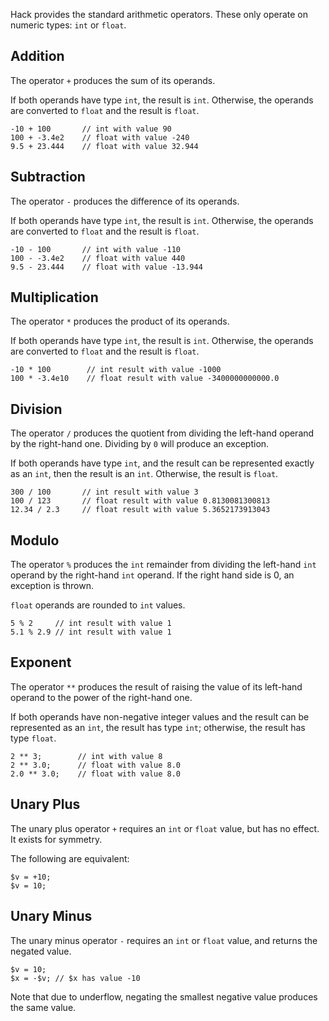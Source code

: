 Hack provides the standard arithmetic operators. These only operate on numeric types: `int` or `float`.

## Addition

The operator `+` produces the sum of its operands. 

If both operands have type `int`, the result is `int`. Otherwise, the
operands are converted to `float` and the result is `float`.

```Hack
-10 + 100       // int with value 90
100 + -3.4e2    // float with value -240
9.5 + 23.444    // float with value 32.944
```

## Subtraction

The operator `-` produces the difference of its operands.


If both operands have type `int`, the result is `int`. Otherwise, the
operands are converted to `float` and the result is `float`.

```Hack
-10 - 100       // int with value -110
100 - -3.4e2    // float with value 440
9.5 - 23.444    // float with value -13.944
```

## Multiplication

The operator `*` produces the product of its operands.

If both operands have type `int`, the result is `int`. Otherwise, the
operands are converted to `float` and the result is `float`.

```Hack
-10 * 100        // int result with value -1000
100 * -3.4e10    // float result with value -3400000000000.0
```

## Division

The operator `/` produces the quotient from dividing the
left-hand operand by the right-hand one. Dividing by `0` will produce
an exception.

If both operands have type `int`, and the result can be represented
exactly as an `int`, then the result is an `int`. Otherwise, the result is `float`.

```Hack
300 / 100       // int result with value 3
100 / 123       // float result with value 0.8130081300813
12.34 / 2.3     // float result with value 5.3652173913043
```

## Modulo

The operator `%` produces the `int` remainder from dividing the
left-hand `int` operand by the right-hand `int` operand. If the right
hand side is 0, an exception is thrown.

`float` operands are rounded to `int` values.

```Hack
5 % 2     // int result with value 1
5.1 % 2.9 // int result with value 1
```

## Exponent

The operator `**` produces the result of raising the value of its
left-hand operand to the power of the right-hand one.


If both operands have non-negative integer values and the result can be represented as
an `int`, the result has type `int`; otherwise, the result has type `float`.

```Hack
2 ** 3;        // int with value 8
2 ** 3.0;      // float with value 8.0
2.0 ** 3.0;    // float with value 8.0
```

## Unary Plus

The unary plus operator `+` requires an `int` or `float` value, but
has no effect. It exists for symmetry.

The following are equivalent:

```Hack
$v = +10;
$v = 10;
```

## Unary Minus

The unary minus operator `-` requires an `int` or `float` value, and
returns the negated value.

```
$v = 10;
$x = -$v; // $x has value -10
```

Note that due to underflow, negating the smallest negative value
produces the same value.
